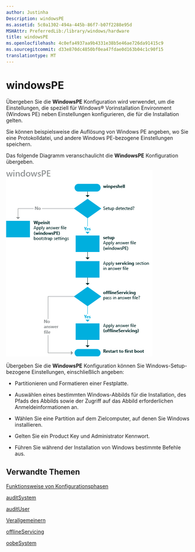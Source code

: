 ```yaml
---
author: Justinha
Description: windowsPE
ms.assetid: 5c0a1302-494a-445b-86f7-b07f2288e95d
MSHAttr: PreferredLib:/library/windows/hardware
title: windowsPE
ms.openlocfilehash: 4c0efa4937aa9b4331e38b5e46ae726da91415c9
ms.sourcegitcommit: d33e870dc4850bf0ea47fdae0d163b04c1c90f15
translationtype: MT
---
```

# <a name="windowspe"></a>windowsPE


Übergeben Sie die **WindowsPE** Konfiguration wird verwendet, um die Einstellungen, die speziell für Windows® Vorinstallation Environment (Windows PE) neben Einstellungen konfigurieren, die für die Installation gelten.

Sie können beispielsweise die Auflösung von Windows PE angeben, wo Sie eine Protokolldatei, und andere Windows PE-bezogene Einstellungen speichern.

Das folgende Diagramm veranschaulicht die **WindowsPE** Konfiguration übergeben.

![übergeben Sie WindowsPE Konfiguration](images/dep-win8-l-winpeconfigpass.jpg)

Übergeben Sie die **WindowsPE** Konfiguration können Sie Windows-Setup-bezogene Einstellungen, einschließlich angeben:

-   Partitionieren und Formatieren einer Festplatte.

-   Auswählen eines bestimmten Windows-Abbilds für die Installation, des Pfads des Abbilds sowie der Zugriff auf das Abbild erforderlichen Anmeldeinformationen an.

-   Wählen Sie eine Partition auf dem Zielcomputer, auf denen Sie Windows installieren.

-   Gelten Sie ein Product Key und Administrator Kennwort.

-   Führen Sie während der Installation von Windows bestimmte Befehle aus.

## <a name="span-idrelatedtopicsspanrelated-topics"></a><span id="related_topics"></span>Verwandte Themen


[Funktionsweise von Konfigurationsphasen](how-configuration-passes-work.md)

[auditSystem](auditsystem.md)

[auditUser](audituser.md)

[Verallgemeinern](generalize.md)

[offlineServicing](offlineservicing.md)

[oobeSystem](oobesystem.md)

 

 






